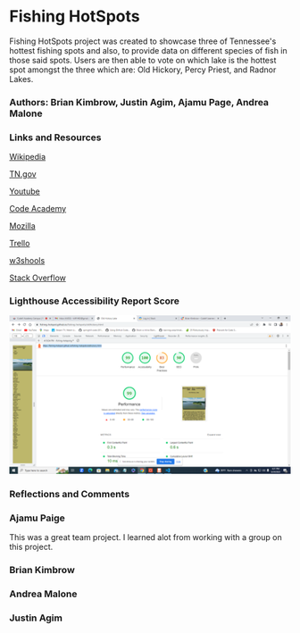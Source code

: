 # Fishing  HotSpots

Fishing HotSpots project was created to showcase three of Tennessee's hottest fishing spots and also, to provide data on different species of fish in those said spots.  Users are then able to vote on which lake is the hottest spot amongst the three which are:  Old Hickory, Percy Priest, and Radnor Lakes.  

### Authors: Brian Kimbrow, Justin Agim, Ajamu Page, Andrea Malone

### Links and Resources
[Wikipedia](https://en.wikipedia.org/wiki/Old_Hickory_Lake)

[TN.gov](https://www.tn.gov/twra/fishing/where-to-fish/middle-tennessee-r2/old-hickory-reservoir.)

[Youtube](https://www.youtube.com/)

[Code Academy](https://www.codecademy.com/learn)

[Mozilla](https://developer.mozilla.org/en-US/docs/Web/JavaScript)

[Trello](https://trello.com/b/jlNRyWlg/fishing-hotspots)

[w3shools](https://www.w3schools.com/jsref/jsref_includes.asp)

[Stack Overflow](https://stackoverflow.com/)


### Lighthouse Accessibility Report Score

![Lighthouse Image](/img/Screenshot%20(250).png)

### Reflections and Comments
 
 ### Ajamu Paige 
 This was a great team project.  I learned alot from working with a group on this project. 

### Brian Kimbrow 

### Andrea Malone 

### Justin Agim 



